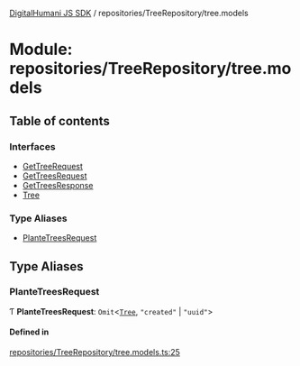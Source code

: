 [DigitalHumani JS SDK](../README.md) / repositories/TreeRepository/tree.models

# Module: repositories/TreeRepository/tree.models

## Table of contents

### Interfaces

- [GetTreeRequest](../interfaces/repositories_TreeRepository_tree_models.GetTreeRequest.md)
- [GetTreesRequest](../interfaces/repositories_TreeRepository_tree_models.GetTreesRequest.md)
- [GetTreesResponse](../interfaces/repositories_TreeRepository_tree_models.GetTreesResponse.md)
- [Tree](../interfaces/repositories_TreeRepository_tree_models.Tree.md)

### Type Aliases

- [PlanteTreesRequest](repositories_TreeRepository_tree_models.md#plantetreesrequest)

## Type Aliases

### PlanteTreesRequest

Ƭ **PlanteTreesRequest**: `Omit`<[`Tree`](../interfaces/repositories_TreeRepository_tree_models.Tree.md), ``"created"`` \| ``"uuid"``\>

#### Defined in

[repositories/TreeRepository/tree.models.ts:25](https://github.com/impe93/digital-humani-js-sdk/blob/d0c7cfd/src/repositories/TreeRepository/tree.models.ts#L25)

